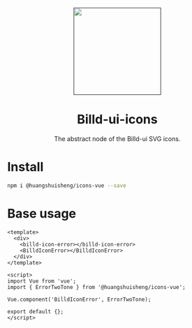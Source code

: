 <p align="center">
  <a href="">
    <img
      width="200"
      src="http://thirdqq.qlogo.cn/g?b=oidb&k=oYtOZYZxRicDmv3WsaGKXFQ&s=640&t=1618498456"
    />
  </a>
</p>



<h1 align="center">
  Billd-ui-icons
</h1>


<div align="center">
The abstract node of the Billd-ui SVG icons.


</div>

# Install

```bash
npm i @huangshuisheng/icons-vue --save
```



# Base usage

```vue
<template>
  <div>
    <billd-icon-error></billd-icon-error>
    <BilldIconError></BilldIconError>
  </div>
</template>

<script>
import Vue from 'vue';
import { ErrorTwoTone } from '@huangshuisheng/icons-vue';

Vue.component('BilldIconError', ErrorTwoTone);

export default {};
</script>
```

